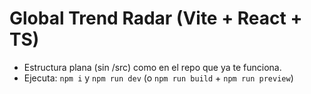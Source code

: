 # Global Trend Radar (Vite + React + TS)

- Estructura plana (sin /src) como en el repo que ya te funciona.
- Ejecuta: `npm i` y `npm run dev` (o `npm run build` + `npm run preview`)
